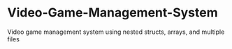 # Video-Game-Management-System
Video game management system using nested structs, arrays, and multiple files
